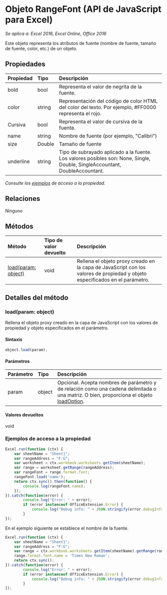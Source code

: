 # Objeto RangeFont (API de JavaScript para Excel)

_Se aplica a: Excel 2016, Excel Online, Office 2016_

Este objeto representa los atributos de fuente (nombre de fuente, tamaño de fuente, color, etc.) de un objeto.

## Propiedades

| Propiedad   | Tipo|Descripción
|:---------------|:--------|:----------|
|bold|bool|Representa el valor de negrita de la fuente.|
|color|string|Representación del código de color HTML del color del texto. Por ejemplo, #FF0000 representa el rojo.|
|Cursiva|bool|Representa el valor de cursiva de la fuente.|
|name|string|Nombre de fuente (por ejemplo, "Calibri")|
|size|Double|Tamaño de fuente|
|underline|string|Tipo de subrayado aplicado a la fuente. Los valores posibles son: None, Single, Double, SingleAccountant, DoubleAccountant.|

_Consulte los [ejemplos](#property-access-examples) de acceso a la propiedad._

## Relaciones
Ninguno


## Métodos

| Método   | Tipo de valor devuelto|Descripción|
|:---------------|:--------|:----------|
|[load(param: object)](#loadparam-object)|void|Rellena el objeto proxy creado en la capa de JavaScript con los valores de propiedad y objeto especificados en el parámetro.|

## Detalles del método

### load(param: object)
Rellena el objeto proxy creado en la capa de JavaScript con los valores de propiedad y objeto especificados en el parámetro.

#### Sintaxis
```js
object.load(param);
```

#### Parámetros
| Parámetro   | Tipo|Descripción|
|:---------------|:--------|:----------|
|param|object|Opcional. Acepta nombres de parámetro y de relación como una cadena delimitada o una matriz. O bien, proporciona el objeto [loadOption](loadoption.md).|

#### Valores devueltos
void
### Ejemplos de acceso a la propiedad

```js
Excel.run(function (ctx) { 
	var sheetName = "Sheet1";
	var rangeAddress = "F:G";
	var worksheet = ctx.workbook.worksheets.getItem(sheetName);
	var range = worksheet.getRange(rangeAddress);
	var rangeFont = range.format.font;
	rangeFont.load('name');
	return ctx.sync().then(function() {
		console.log(rangeFont.name);
	});
}).catch(function(error) {
		console.log("Error: " + error);
		if (error instanceof OfficeExtension.Error) {
			console.log("Debug info: " + JSON.stringify(error.debugInfo));
		}
});
```
En el ejemplo siguiente se establece el nombre de la fuente. 

```js
Excel.run(function (ctx) { 
	var sheetName = "Sheet1";
	var rangeAddress = "F:G";
	var range = ctx.workbook.worksheets.getItem(sheetName).getRange(rangeAddress);
	range.format.font.name = 'Times New Roman';
	return ctx.sync(); 
}).catch(function(error) {
		console.log("Error: " + error);
		if (error instanceof OfficeExtension.Error) {
			console.log("Debug info: " + JSON.stringify(error.debugInfo));
		}
});
```

